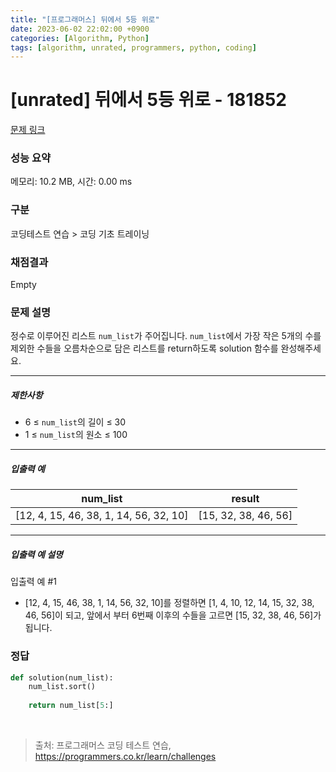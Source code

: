 ```yaml
---
title: "[프로그래머스] 뒤에서 5등 위로"
date: 2023-06-02 22:02:00 +0900
categories: [Algorithm, Python]
tags: [algorithm, unrated, programmers, python, coding]
---
```


# [unrated] 뒤에서 5등 위로 - 181852

[문제 링크](https://school.programmers.co.kr/learn/courses/30/lessons/181852)

### 성능 요약

메모리: 10.2 MB, 시간: 0.00 ms

### 구분

코딩테스트 연습 > 코딩 기초 트레이닝

### 채점결과

Empty

### 문제 설명

<p>정수로 이루어진 리스트 <code>num_list</code>가 주어집니다. <code>num_list</code>에서 가장 작은 5개의 수를 제외한 수들을 오름차순으로 담은 리스트를 return하도록 solution 함수를 완성해주세요.</p>

<hr>

<h5>제한사항</h5>

<ul>
<li>6 ≤ <code>num_list</code>의 길이 ≤ 30</li>
<li>1 ≤ <code>num_list</code>의 원소 ≤ 100</li>
</ul>

<hr>

<h5>입출력 예</h5>

| num_list                               | result               |
|----------------------------------------|----------------------|
| [12, 4, 15, 46, 38, 1, 14, 56, 32, 10] | [15, 32, 38, 46, 56] |

<hr>

<h5>입출력 예 설명</h5>

<p>입출력 예 #1</p>

<ul>
<li>[12, 4, 15, 46, 38, 1, 14, 56, 32, 10]를 정렬하면 [1, 4, 10, 12, 14, 15, 32, 38, 46, 56]이 되고, 앞에서 부터 6번째 이후의 수들을 고르면 [15, 32, 38, 46, 56]가 됩니다.</li>
</ul>

### 정답

```python
def solution(num_list):
    num_list.sort()
    
    return num_list[5:]
```

<br>

> 출처: 프로그래머스 코딩 테스트 연습, https://programmers.co.kr/learn/challenges
